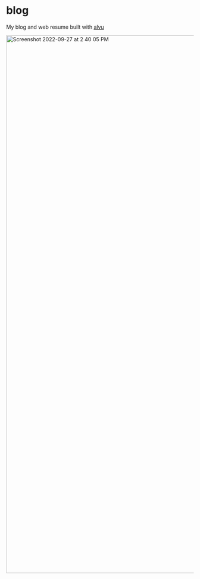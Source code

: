 # blog 

My blog and web resume built with [alvu](https://codeberg.org/reaper/alvu)

<img width="1440" alt="Screenshot 2022-09-27 at 2 40 05 PM" src="https://user-images.githubusercontent.com/43572006/192485147-c3e5ac1f-694c-4b4a-a4fb-c868a73a673b.png">
